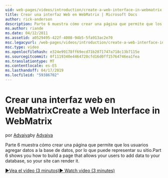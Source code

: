 ```yaml
---
uid: web-pages/videos/introduction/create-a-web-interface-in-webmatrix
title: Crear una interfaz Web en WebMatrix | Microsoft Docs
author: rick-anderson
description: Parte 6 muestra cómo crear una página que permite que los usuarios agregar datos a la base de datos, por lo que puede representar su sitio.
ms.author: riande
ms.date: 04/12/2011
ms.assetid: a0529495-422f-4008-94b5-5fa913ac2e70
msc.legacyurl: /web-pages/videos/introduction/create-a-web-interface-in-webmatrix
msc.type: video
ms.openlocfilehash: e324e99178ff69ecd71b2071747a718c13b7115e
ms.sourcegitcommit: 0f1119340e4464720cfd16d0ff15764746ea1fea
ms.translationtype: MT
ms.contentlocale: es-ES
ms.lasthandoff: 04/17/2019
ms.locfileid: "59386702"
---
```

# <a name="create-a-web-interface-in-webmatrix"></a><span data-ttu-id="88d75-103">Crear una interfaz web en WebMatrix</span><span class="sxs-lookup"><span data-stu-id="88d75-103">Create a Web Interface in WebMatrix</span></span>

<span data-ttu-id="88d75-104">por [Advaiya](https://twitter.com/Advaiyasolns)</span><span class="sxs-lookup"><span data-stu-id="88d75-104">by [Advaiya](https://twitter.com/Advaiyasolns)</span></span>

<span data-ttu-id="88d75-105">Parte 6 muestra cómo crear una página que permite que los usuarios agregar datos a la base de datos, por lo que puede representar su sitio.</span><span class="sxs-lookup"><span data-stu-id="88d75-105">Part 6 shows you how to build a page that allows your users to add data to your database, so your site can render it.</span></span>

[<span data-ttu-id="88d75-106">&#9654;Vea el vídeo (3 minutos)</span><span class="sxs-lookup"><span data-stu-id="88d75-106">&#9654; Watch video (3 minutes)</span></span>](https://channel9.msdn.com/Blogs/ASP-NET-Site-Videos/create-a-web-interface-in-webmatrix)
